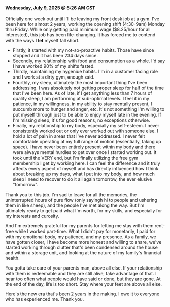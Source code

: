 #### Wednesday, July 9, 2025 @ 5:26 AM CST

Officially one week out until I'll be leaving my front desk job at a gym. I've been here for almost 2 years, working the opening shift (4:30-9am) Monday thru Friday. While only getting paid minimum wage ($8.25/hour for all interested), this job has been life-changing. It has forced me to contend with the ways I **let** myself fall short. 

* Firstly, it started with my not-so-proactive habits. Those have since stopped and it has been 234 days since.  
* Secondly, my relationship with food and consumption as a whole. I'd say I have worked 90% of my shifts fasted.   
* Thirdly, maintaining my hygeniue habits. I'm in a customer facing role and I work at a dirty gym, enough said. 
* Fourthly, my sleep, ultimately the most important thing I've been addressing. I was absolutely not getting proper sleep for half of the time that I've been here. As of late, if I get anything less than 7 hours of quality sleep, I am performing at sub-optimal levels. I feel it in my patience, in my willingness, in my ability to stay mentally present, I succumb more to hunger and anger, etc. It's not something I'm willing to put myself through just to be able to enjoy myself late in the evening. If I'm missing sleep, it's for good reasons, no exceptions otherwise.
* Finally, my relationship to my body, especially my self-esteem. I never consistently worked out or only ever worked out with someone else. I hold a lot of pain in areas that I've never addressed. I never felt comfortable operating at my full range of motion (essentially, taking up space). I have never been entirely present within my body and there were always mental hurdles to get over once I started working out. It took until the VERY end, but I'm finally utilizing the free gym membership I get by working here. I can feel the difference and it truly affects every aspect of myself and has directly influenced how I think about breaking up my days, what I put into my body, and how much sleep I need to recover to do it all again tomorrow, the ever elusive "tomorrow". 

Thank you to this job. I'm sad to leave for all the memories, the uninterrupted hours of pure flow (only sayingh hi to people and ushering them in like sheep), and the people I've met along the way. But I'm ultimately ready to get paid what I'm worth, for my skills, and especially for my interests and curosity. 

And I'm extremely grateful for my parents for letting me stay with them rent-free while I worked part-time. What I didn't pay for monetarily, I paid for with my emotional body, my patience, and my presence. As a family, we have gotten closer, I have become more honest and willing to share, we've started working through clutter that's been condensed around the house and within a storage unit, and looking at the nature of my family's financial health. 

You gotta take care of your parents man, above all else. If your relationship with them is redeemable and they are still alive, take advantage of that. I hear too often what people would have said or done, but they are gone. At the end of the day, life is too short. Stay where your feet are above all else. 

Here's the new era that's been 2 years in the making. I owe it to everyone who has experienced me. Thank you.
